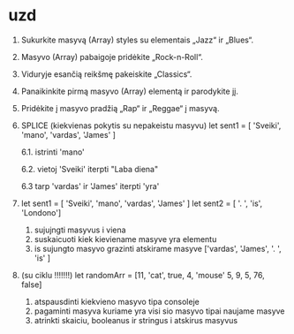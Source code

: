 # uzd

1. Sukurkite masyvą (Array) styles su elementais „Jazz“ ir „Blues“.
2. Masyvo (Array) pabaigoje pridėkite „Rock-n-Roll“.
3. Viduryje esančią reikšmę pakeiskite „Classics“.
4. Panaikinkite pirmą masyvo (Array) elementą ir parodykite jį.
5. Pridėkite į masyvo pradžią „Rap“ ir „Reggae“ į masyvą.

6. SPLICE (kiekvienas pokytis su nepakeistu masyvu)
   let sent1 = [ 'Sveiki', 'mano', 'vardas', 'James' ]

   6.1. istrinti 'mano'

   6.2. vietoj 'Sveiki' iterpti "Laba diena"

   6.3 tarp 'vardas' ir 'James' iterpti 'yra'

7. let sent1 = [ 'Sveiki', 'mano', 'vardas', 'James' ]
   let sent2 = [ '. ', 'is', 'Londono']

   1. sujujngti masyvus i viena
   2. suskaicuoti kiek kieviename masyve yra elementu
   3. is sujungto masyvo grazinti atskirame masyve ['vardas', 'James', '. ', 'is' ]

8. (su ciklu !!!!!!!) let randomArr = [11, 'cat', true, 4, 'mouse' 5, 9, 5, 76, false]

   1. atspausdinti kiekvieno masyvo tipa consoleje
   2. pagaminti masyva kuriame yra visi sio masyvo tipai naujame masyve
   3. atrinkti skaiciu, booleanus ir stringus i atskirus masyvus
